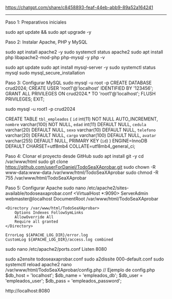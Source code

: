 https://chatgpt.com/share/c8458893-feaf-44eb-abb9-89a52a164241
*****************************************************************

Paso 1: Preparativos iniciales

sudo apt update && sudo apt upgrade -y

Paso 2: Instalar Apache, PHP y MySQL

sudo apt install apache2 -y
sudo systemctl status apache2
sudo apt install php libapache2-mod-php php-mysql -y
php -v

sudo apt update
sudo apt install mysql-server -y
sudo systemctl status mysql
sudo mysql_secure_installation

Paso 3: Configurar MySQL
sudo mysql -u root -p
   CREATE DATABASE crud2024;
   CREATE USER 'root1'@'localhost' IDENTIFIED BY '123456';
   GRANT ALL PRIVILEGES ON crud2024.* TO 'root1'@'localhost';
   FLUSH PRIVILEGES;
   EXIT;

sudo mysql -u root1 -p crud2024

  CREATE TABLE `tbl_empleados` (
  `id` int(11) NOT NULL AUTO_INCREMENT,
  `nombre` varchar(100) NOT NULL,
  `edad` int(11) DEFAULT NULL,
  `cedula` varchar(20) DEFAULT NULL,
  `sexo` varchar(10) DEFAULT NULL,
  `telefono` varchar(20) DEFAULT NULL,
  `cargo` varchar(100) DEFAULT NULL,
  `avatar` varchar(255) DEFAULT NULL,
  PRIMARY KEY (`id`)
) ENGINE=InnoDB DEFAULT CHARSET=utf8mb4 COLLATE=utf8mb4_general_ci;

Paso 4: Clonar el proyecto desde GitHub
sudo apt install git -y
cd /var/www/html
sudo git clone https://github.com/userForDaniel/TodoSeaXAprobar.git
sudo chown -R www-data:www-data /var/www/html/TodoSeaXAprobar
sudo chmod -R 755 /var/www/html/TodoSeaXAprobar

Paso 5: Configurar Apache
sudo nano /etc/apache2/sites-available/todoseaxaprobar.conf
<VirtualHost *:9090>
    ServerAdmin webmaster@localhost
    DocumentRoot /var/www/html/TodoSeaXAprobar

    <Directory /var/www/html/TodoSeaXAprobar>
        Options Indexes FollowSymLinks
        AllowOverride All
        Require all granted
    </Directory>

    ErrorLog ${APACHE_LOG_DIR}/error.log
    CustomLog ${APACHE_LOG_DIR}/access.log combined
</VirtualHost>

sudo nano /etc/apache2/ports.conf
  Listen 8080

sudo a2ensite todoseaxaprobar.conf
sudo a2dissite 000-default.conf
sudo systemctl reload apache2
nano /var/www/html/TodoSeaXAprobar/config.php
// Ejemplo de config.php
$db_host = 'localhost';
$db_name = 'empleados_db';
$db_user = 'empleados_user';
$db_pass = 'empleados_password';

http://localhost:8080

